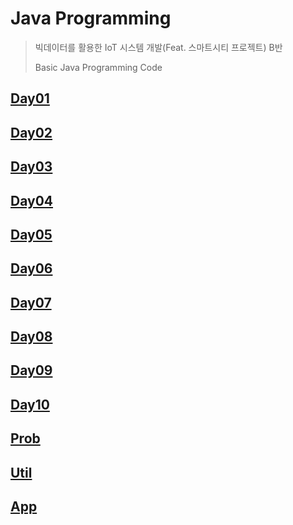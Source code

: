 # Java Programming

> 빅데이터를 활용한 IoT 시스템 개발(Feat. 스마트시티 프로젝트) B반
>
> Basic Java Programming Code

## [Day01](./src/Day01)

## [Day02](./src/Day02)

## [Day03](./src/Day03)

## [Day04](./src/Day04)

## [Day05](./src/Day05)

## [Day06](./src/Day06)

## [Day07](./src/Day07)

## [Day08](./src/Day08)

## [Day09](./src/Day09)

## [Day10](./src/Day10)

## [Prob](./src/Prob)

## [Util](./src/Util)

## [App](./src/App)